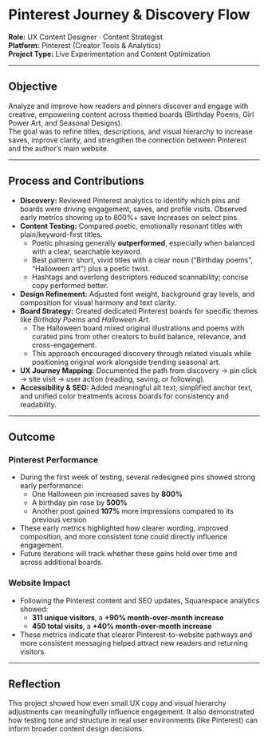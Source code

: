 # Pinterest Journey & Discovery Flow

**Role:** UX Content Designer · Content Strategist  
**Platform:** Pinterest (Creator Tools & Analytics)  
**Project Type:** Live Experimentation and Content Optimization  

---

## Objective
Analyze and improve how readers and pinners discover and engage with creative, empowering content across themed boards (Birthday Poems, Girl Power Art, and Seasonal Designs).  
The goal was to refine titles, descriptions, and visual hierarchy to increase saves, improve clarity, and strengthen the connection between Pinterest and the author’s main website.

---

## Process and Contributions

- **Discovery:** Reviewed Pinterest analytics to identify which pins and boards were driving engagement, saves, and profile visits. Observed early metrics showing up to 800%+ save increases on select pins.  
- **Content Testing:** Compared poetic, emotionally resonant titles with plain/keyword-first titles.  
  - Poetic phrasing generally **outperformed**, especially when balanced with a clear, searchable keyword.  
  - Best pattern: short, vivid titles with a clear noun (“Birthday poems”, “Halloween art”) plus a poetic twist.  
  - Hashtags and overlong descriptors reduced scannability; concise copy performed better.  
- **Design Refinement:** Adjusted font weight, background gray levels, and composition for visual harmony and text clarity.  
- **Board Strategy:** Created dedicated Pinterest boards for specific themes like *Birthday Poems* and *Halloween Art*.  
  - The Halloween board mixed original illustrations and poems with curated pins from other creators to build balance, relevance, and cross-engagement.  
  - This approach encouraged discovery through related visuals while positioning original work alongside trending seasonal art.  
- **UX Journey Mapping:** Documented the path from discovery → pin click → site visit → user action (reading, saving, or following).  
- **Accessibility & SEO:** Added meaningful alt text, simplified anchor text, and unified color treatments across boards for consistency and readability.

---

## Outcome

### Pinterest Performance
- During the first week of testing, several redesigned pins showed strong early performance:
  - One Halloween pin increased saves by **800%**
  - A birthday pin rose by **500%**
  - Another post gained **107%** more impressions compared to its previous version  
- These early metrics highlighted how clearer wording, improved composition, and more consistent tone could directly influence engagement.  
- Future iterations will track whether these gains hold over time and across additional boards.

### Website Impact
- Following the Pinterest content and SEO updates, Squarespace analytics showed:
  - **311 unique visitors**, a **+90% month-over-month increase**
  - **450 total visits**, a **+40% month-over-month increase**
- These metrics indicate that clearer Pinterest-to-website pathways and more consistent messaging helped attract new readers and returning visitors.

---

## Reflection
This project showed how even small UX copy and visual hierarchy adjustments can meaningfully influence engagement. It also demonstrated how testing tone and structure in real user environments (like Pinterest) can inform broader content design decisions.
